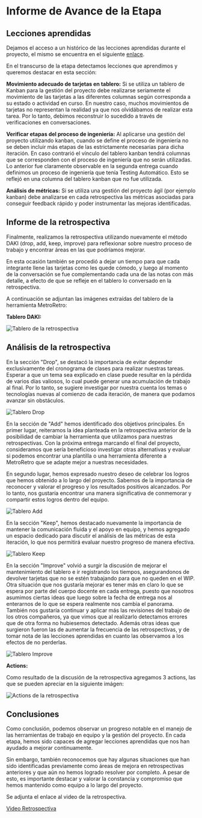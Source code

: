 # Informe de Avance de la Etapa

## Lecciones aprendidas

Dejamos el acceso a un histórico de las lecciones aprendidas durante el proyecto, el mismo se encuentra en el siguiente [enlace](./HistoricoLeccionesAprendidas/README.md).

En el transcurso de la etapa detectamos lecciones que aprendimos y queremos destacar en esta sección:

**Movimiento adecuado de tarjetas en tablero:**
Si se utiliza un tablero de Kanban para la gestión del proyecto debe realizarse seriamente el movimiento de las tarjetas a las diferentes columnas según corresponda a su estado o actividad en curso. En nuestro caso, muchos movimientos de tarjetas no representan la realidad ya que nos olvidábamos de realizar esta tarea. Por lo tanto, debimos reconstruir lo sucedido a través de verificaciones en conversaciones.

**Verificar etapas del proceso de ingeniería:**
Al aplicarse una gestión del proyecto utilizando kanban, cuando se define el proceso de ingeniería no se deben incluir más etapas de las estrictamente necesarias para dicha iteración. En caso contrarió el vínculo del tablero kanban tendrá columnas que se corresponden con el proceso de ingeniería que no serán utilizadas. Lo anterior fue claramente observable en la segunda entrega cuando definimos un proceso de ingeniería que tenía Testing Automático. Esto se reflejó en una columna del tablero kanban que no fue utilizada.

**Análisis de métricas:**
Si se utiliza una gestión del proyecto ágil (por ejemplo kanban) debe analizarse en cada retrospectiva las métricas asociadas para conseguir feedback rápido y poder instrumentar las mejoras identificadas.

## Informe de la retrospectiva
Finalmente, realizamos la retrospectiva utilizando nuevamente el método DAKI (drop, add, keep, improve) para reflexionar sobre nuestro proceso de trabajo y encontrar áreas en las que podríamos mejorar.

En esta ocasión también se procedió a dejar un tiempo para que cada integrante llene las tarjetas como les quede cómodo, y luego al momento de la conversación se fue complementando cada una de las notas con más detalle, a efecto de que se refleje en el tablero lo conversado en la retrospectiva.

A continuación se adjuntan las imágenes extraídas del tablero de la herramienta MetroRetro:

**Tablero DAKI:**

![Tablero de la retrospectiva](../assets/retro1.png)


## Análisis de la retrospectiva

En la sección "Drop", se destacó la importancia de evitar depender exclusivamente del cronograma de clases para realizar nuestras tareas. Esperar a que un tema sea explicado en clase puede resultar en la pérdida de varios días valiosos, lo cual puede generar una acumulación de trabajo al final. Por lo tanto, se sugiere investigar por nuestra cuenta los temas o tecnologías nuevas al comienzo de cada iteración, de manera que podamos avanzar sin obstáculos.

![Tablero Drop](../assets/drop.png)

En la sección de "Add" hemos identificado dos objetivos principales. En primer lugar, reiteramos la idea planteada en la retrospectiva anterior de la posibilidad de cambiar la herramienta que utilizamos para nuestras retrospectivas. Con la próxima entrega marcando el final del proyecto, consideramos que sería beneficioso investigar otras alternativas y evaluar si podemos encontrar una plantilla o una herramienta diferente a MetroRetro que se adapte mejor a nuestras necesidades.

En segundo lugar, hemos expresado nuestro deseo de celebrar los logros que hemos obtenido a lo largo del proyecto. Sabemos de la importancia de reconocer y valorar el progreso y los resultados positivos alcanzados. Por lo tanto, nos gustaría encontrar una manera significativa de conmemorar y compartir estos logros dentro del equipo.

![Tablero Add](../assets/add.png)

En la sección "Keep", hemos destacado nuevamente la importancia de mantener la comunicación fluida y el apoyo en equipo, y hemos agregado un espacio dedicado para discutir el análisis de las métricas de esta iteración, lo que nos permitirá evaluar nuestro progreso de manera efectiva.

![Tablero Keep](../assets/keep.png)

En la sección "Improve" volvió a surgir la discusión de mejorar el mantenimiento del tablero e ir registrando los tiempos, asegurandonos de devolver tarjetas que no se estén trabajando para que no queden en el WIP. Otra situación que nos gustaría mejorar es tener más en claro lo que se espera por parte del cuerpo docente en cada entrega, puesto que nosotros asumimos ciertas ideas que luego sobre la fecha de entrega nos al enterarnos de lo que se espera realmente nos cambia el panorama. También nos gustaría continuar y aplicar más las revisiones del trabajo de los otros compañeros, ya que vimos que al realizarlo detectamos errores que de otra forma no hubiesemos detectado. Además otras  ideas que surgieron fueron las de aumentar la frecuencia de las retrospectivas, y de tomar nota de las lecciones aprendidas en cuanto las observamos a los efectos de no perderlas.

![Tablero Improve](../assets/improve.png)

**Actions:**

Como resultado de la discusión de la retrospectiva agregamos 3 actions, las que se pueden apreciar en la siguiente imágen:

![Actions de la retrospectiva](../assets/retro2.png)

## Conclusiones

Como conclusión, podemos observar un progreso notable en el manejo de las herramientas de trabajo en equipo y la gestión del proyecto. En cada etapa, hemos sido capaces de agregar lecciones aprendidas que nos han ayudado a mejorar continuamente.

Sin embargo, también reconocemos que hay algunas situaciones que han sido identificadas previamente como áreas de mejora en retrospectivas anteriores y que aún no hemos logrado resolver por completo. A pesar de esto, es importante destacar y valorar la constancia y compromiso que hemos mantenido como equipo a lo largo del proyecto.


Se adjunta el enlace al video de la retrospectiva.

[Video Retrospectiva](https://fi365-my.sharepoint.com/:v:/g/personal/ha196991_fi365_ort_edu_uy/EWCKKDuGD5dLlq_Yly2rGx0BkwezyvYUZapYvCmuJho3Rg?email=DS223427%40fi365.ort.edu.uy)